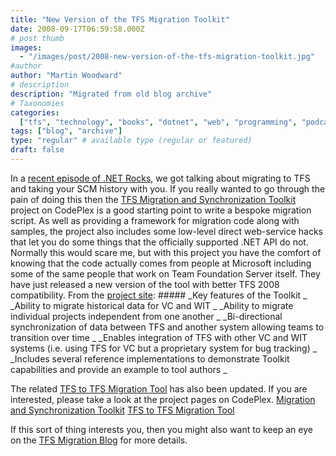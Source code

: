 ```yaml
---
title: "New Version of the TFS Migration Toolkit"
date: 2008-09-17T06:59:58.000Z
# post thumb
images:
  - "/images/post/2008-new-version-of-the-tfs-migration-toolkit.jpg"
#author
author: "Martin Woodward"
# description
description: "Migrated from old blog archive"
# Taxonomies
categories:
  ["tfs", "technology", "books", "dotnet", "web", "programming", "podcast"]
tags: ["blog", "archive"]
type: "regular" # available type (regular or featured)
draft: false
---
```


[](http://www.codeplex.com/MigrationSyncToolkit) In a [recent episode of .NET Rocks](http://www.dotnetrocks.com/default.aspx?showNum=373), we got talking about migrating to TFS and taking your SCM history with you. If you really wanted to go through the pain of doing this then the [TFS Migration and Synchronization Toolkit](http://www.codeplex.com/MigrationSyncToolkit) project on CodePlex is a good starting point to write a bespoke migration script. As well as providing a framework for migration code along with samples, the project also includes some low-level direct web-service hacks that let you do some things that the officially supported .NET API do not. Normally this would scare me, but with this project you have the comfort of knowing that the code actually comes from people at Microsoft including some of the same people that work on Team Foundation Server itself. They have just released a new version of the tool with better TFS 2008 compatibility. From the [project site](http://www.codeplex.com/MigrationSyncToolkit): ##### _Key features of the Toolkit _ _Ability to migrate historical data for VC and WIT _ _Ability to migrate individual projects independent from one another _ _Bi-directional synchronization of data between TFS and another system allowing teams to transition over time _ _Enables integration of TFS with other VC and WIT systems (i.e. using TFS for VC but a proprietary system for bug tracking) _ _Includes several reference implementations to demonstrate Toolkit capabilities and provide an example to tool authors _

The related [TFS to TFS Migration Tool](http://www.codeplex.com/tfstotfsmigration) has also been updated. If you are interested, please take a look at the project pages on CodePlex. [Migration and Synchronization Toolkit](http://www.codeplex.com/MigrationSyncToolkit) [TFS to TFS Migration Tool](http://www.codeplex.com/tfstotfsmigration)

If this sort of thing interests you, then you might also want to keep an eye on the [TFS Migration Blog](http://blogs.msdn.com/tfs_migration/default.aspx) for more details.
